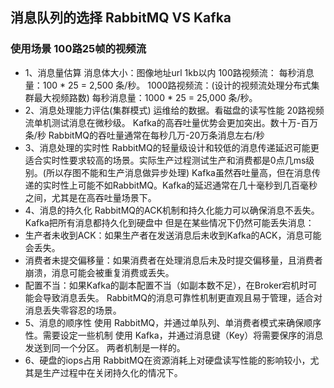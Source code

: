 ## 消息队列的选择 RabbitMQ VS Kafka

### 使用场景 100路25帧的视频流

- 1、消息量估算
消息体大小：图像地址url 1kb以内
100路视频流：
每秒消息量：100 * 25 = 2,500 条/秒。
1000路视频流：(设计的视频流处理分布式集群最大视频路数)
每秒消息量：1000 * 25 = 25,000 条/秒。
- 2、消息处理能力评估(集群模式) 运维给的数据。看磁盘的读写性能
20路视频流单机测试消息在微秒级。
Kafka的高吞吐量优势会更加突出。数十万-百万条/秒
RabbitMQ的吞吐量通常在每秒几万-20万条消息左右/秒
- 3、消息处理的实时性
RabbitMQ的轻量级设计和较低的消息传递延迟可能更适合实时性要求较高的场景。实际生产过程测试生产和消费都是0点几ms级别。(所以存图不能和生产消息做异步处理)
Kafka虽然吞吐量高，但在消息传递的实时性上可能不如RabbitMQ。Kafka的延迟通常在几十毫秒到几百毫秒之间，尤其是在高吞吐量场景下。
- 4、消息的持久化
RabbitMQ的ACK机制和持久化能力可以确保消息不丢失。 
Kafka把所有消息都持久化到硬盘中 但是在某些情况下仍然可能丢失消息：
 - 生产者未收到ACK：如果生产者在发送消息后未收到Kafka的ACK，消息可能会丢失。
 - 消费者未提交偏移量：如果消费者在处理消息后未及时提交偏移量，且消费者崩溃，消息可能会被重复消费或丢失。
 - 配置不当：如果Kafka的副本配置不当（如副本数不足），在Broker宕机时可能会导致消息丢失。
RabbitMQ的消息可靠性机制更直观且易于管理，适合对消息丢失零容忍的场景。
- 5、消息的顺序性
使用 RabbitMQ，并通过单队列、单消费者模式来确保顺序性。需要设定一些机制
使用 Kafka，并通过消息键（Key）将需要保序的消息发送到同一个分区。
两者机制是一样的。
- 6、硬盘的iops占用
RabbitMQ在资源消耗上对硬盘读写性能的影响较小，尤其是生产过程中在关闭持久化的情况下。

